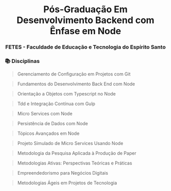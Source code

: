 <div align="center">
  <h1>Pós-Graduação Em Desenvolvimento Backend com Ênfase em Node</h1>
  <h3>FETES - Faculdade de Educação e Tecnologia do Espírito Santo</h3> 
</div>

<h3>📚 Disciplinas</h3>

> Gerenciamento de Configuração em Projetos com Git

> Fundamentos do Desenvolvimento Back End com Node

> Orientação a Objetos com Typescript no Node

> Tdd e Integração Contínua com Gulp

> Micro Services com Node

> Persistência de Dados com Node

> Tópicos Avançados em Node

> Projeto Simulado de Micro Services Usando Node

> Metodologia da Pesquisa Aplicada à Produção de Paper

> Metodologias Ativas: Perspectivas Teóricas e Práticas

> Empreendedorismo para Negócios Digitais

> Metodologias Ágeis em Projetos de Tecnologia
